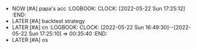 - NOW [#A] papa's acc
  :LOGBOOK:
  CLOCK: [2022-05-22 Sun 17:25:12]
  :END:
- LATER [#A] backtest strategy
- LATER [#A] cn
  :LOGBOOK:
  CLOCK: [2022-05-22 Sun 16:49:30]--[2022-05-22 Sun 17:25:10] =>  00:35:40
  :END:
- LATER [#A] os